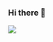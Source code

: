 ### Hi there 👋
<a href="https://jyyyc.tistory.com/" target="_blank"><img src="https://img.shields.io/badge/tistory-#FF5500?style=flat&logo=#000000&logoColor=#FFFFFF"/></a>

<!--
**JiYunee/JiYunee** is a ✨ _special_ ✨ repository because its `README.md` (this file) appears on your GitHub profile.

Here are some ideas to get you started:

- 🔭 I’m currently working on ...
- 🌱 I’m currently learning ...
- 👯 I’m looking to collaborate on ...
- 🤔 I’m looking for help with ...
- 💬 Ask me about ...
- 📫 How to reach me: ...
- 😄 Pronouns: ...
- ⚡ Fun fact: ...
-->
